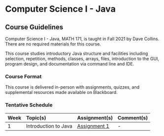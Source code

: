 # Computer Science I - Java

## Course Guidelines

Computer Science I - Java, MATH 171, is taught in Fall 2021 by Dave Collins. There are no required materials for this 
course.

This course studies introductory Java structure and facilities including selection, repetition, methods, classes, 
arrays, files, introduction to the GUI, program design, and documentation via command line and IDE.

### Course Format

This course is delivered in-person with assignments, quizzes, and supplemental resources made available on Blackboard.

### Tentative Schedule

| Week | Topic(s)             | Assignment(s)                                                                                                                      | Comment(s) |
|:-----|:---------------------|:-----------------------------------------------------------------------------------------------------------------------------------|:-----------|
| 1    | Introduction to Java | [Assignment 1](https://github.com/muzzarellimj/swic/blob/master/computer-science-i-java/assignment/assignment-1/src/Schedule.java) | -          |